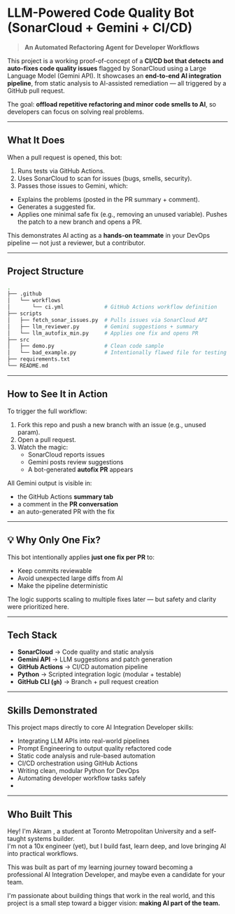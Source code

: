 
#  LLM-Powered Code Quality Bot (SonarCloud + Gemini + CI/CD)

> **An Automated Refactoring Agent for Developer Workflows**

This project is a working proof-of-concept of a **CI/CD bot that detects and auto-fixes code quality issues** flagged by SonarCloud using a Large Language Model (Gemini API). It showcases an **end-to-end AI integration pipeline**, from static analysis to AI-assisted remediation — all triggered by a GitHub pull request.

The goal: **offload repetitive refactoring and minor code smells to AI**, so developers can focus on solving real problems.

---

##  What It Does

When a pull request is opened, this bot:
1.  Runs tests via GitHub Actions.
2.  Uses SonarCloud to scan for issues (bugs, smells, security).
3.  Passes those issues to Gemini, which:
   - Explains the problems (posted in the PR summary + comment).
   - Generates a suggested fix.
   - Applies one minimal safe fix (e.g., removing an unused variable).
      Pushes the patch to a new branch and opens a PR.

This demonstrates AI acting as a **hands-on teammate** in your DevOps pipeline — not just a reviewer, but a contributor.

---

##  Project Structure

```bash
.
├── .github
│   └── workflows
│       └── ci.yml             # GitHub Actions workflow definition
├── scripts
│   ├── fetch_sonar_issues.py  # Pulls issues via SonarCloud API
│   ├── llm_reviewer.py        # Gemini suggestions + summary
│   └── llm_autofix_min.py     # Applies one fix and opens PR
├── src
│   ├── demo.py                # Clean code sample
│   └── bad_example.py         # Intentionally flawed file for testing
├── requirements.txt
└── README.md
```

---

##  How to See It in Action

To trigger the full workflow:

1. Fork this repo and push a new branch with an issue (e.g., unused param).  
2. Open a pull request.  
3. Watch the magic:
   - SonarCloud reports issues
   - Gemini posts review suggestions
   - A bot-generated **autofix PR** appears

All Gemini output is visible in:
-  the GitHub Actions **summary tab**
-  a comment in the **PR conversation**
-  an auto-generated PR with the fix

---

## 💡 Why Only One Fix?

This bot intentionally applies **just one fix per PR** to:
- Keep commits reviewable
- Avoid unexpected large diffs from AI
- Make the pipeline deterministic

The logic supports scaling to multiple fixes later — but safety and clarity were prioritized here.

---

##  Tech Stack

- **SonarCloud** → Code quality and static analysis
- **Gemini API** → LLM suggestions and patch generation
- **GitHub Actions** → CI/CD automation pipeline
- **Python** → Scripted integration logic (modular + testable)
- **GitHub CLI (`gh`)** → Branch + pull request creation

---

##  Skills Demonstrated

This project maps directly to core AI Integration Developer skills:
-  Integrating LLM APIs into real-world pipelines
-  Prompt Engineering to output quality refactored code
-  Static code analysis and rule-based automation
-  CI/CD orchestration using GitHub Actions
-  Writing clean, modular Python for DevOps
-  Automating developer workflow tasks safely
- 

---

##  Who Built This

Hey!  I'm Akram , a student at Toronto Metropolitan University and a self-taught systems builder.  
I'm not a 10x engineer (yet), but I build fast, learn deep, and love bringing AI into practical workflows.

This was built as part of my learning journey toward becoming a professional AI Integration Developer, and maybe even a candidate for your team.

I'm passionate about building things that work in the real world, and this project is a small step toward a bigger vision: **making AI part of the team.**
